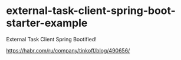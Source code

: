 # external-task-client-spring-boot-starter-example
External Task Client Spring Bootified!

https://habr.com/ru/company/tinkoff/blog/490656/
